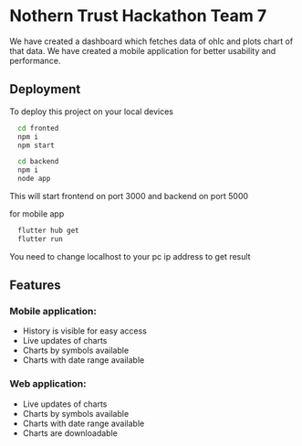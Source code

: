 # Nothern Trust Hackathon Team 7

We have created a dashboard which fetches data of ohlc and plots chart of that data.
We have created a mobile application for better usability and performance.

## Deployment

To deploy this project on your local devices

```bash
  cd fronted
  npm i
  npm start

  cd backend
  npm i
  node app
```

This will start frontend on port 3000 and backend on port 5000

for mobile app

```bash
  flutter hub get
  flutter run
```

You need to change localhost to your pc ip address to get result

## Features

### Mobile application:

-   History is visible for easy access
-   Live updates of charts
-   Charts by symbols available
-   Charts with date range available

### Web application:

-   Live updates of charts
-   Charts by symbols available
-   Charts with date range available
-   Charts are downloadable
